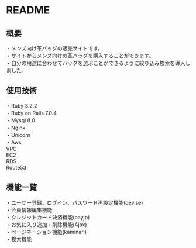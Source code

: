 # README

## 概要
・メンズ向け革バッグの販売サイトです。  
・サイトからメンズ向けの革バッグを購入することができます。  
・自分の用途に合わせてバッグを選ぶことができるように絞り込み検索を導入しました。  

## 使用技術
・Ruby 3.2.2  
・Ruby on Rails 7.0.4  
・Mysql 8.0  
・Nginx  
・Unicorn  
・Aws  
  VPC  
  EC2  
  RDS  
  Route53

## 機能一覧
・ユーザー登録、ログイン、パスワード再設定機能(devise)  
・会員情報編集機能  
・クレジットカード決済機能(payjp)  
・お気に入り追加・削除機能(Ajax)  
・ページネーション機能(kaminari)  
・検索機能


